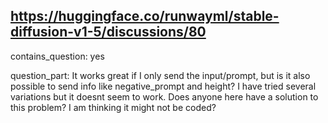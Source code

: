 ## https://huggingface.co/runwayml/stable-diffusion-v1-5/discussions/80

contains_question: yes

question_part: It works great if I only send the input/prompt, but is it also possible to send info like negative_prompt and height? 
I have tried several variations but it doesnt seem to work. Does anyone here have a solution to this problem?
I am thinking it might not be coded?